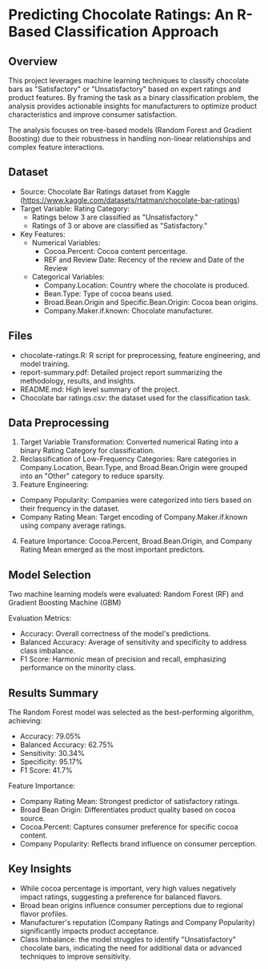 # Predicting Chocolate Ratings: An R-Based Classification Approach

## Overview 
This project leverages machine learning techniques to classify chocolate bars as "Satisfactory" or "Unsatisfactory" based on expert ratings and product features. By framing the task as a binary classification problem, the analysis provides actionable insights for manufacturers to optimize product characteristics and improve consumer satisfaction.

The analysis focuses on tree-based models (Random Forest and Gradient Boosting) due to their robustness in handling non-linear relationships and complex feature interactions.

## Dataset 
- Source: Chocolate Bar Ratings dataset from Kaggle (https://www.kaggle.com/datasets/rtatman/chocolate-bar-ratings)
- Target Variable: Rating Category:
  - Ratings below 3 are classified as "Unsatisfactory."
  - Ratings of 3 or above are classified as "Satisfactory."
- Key Features:
  - Numerical Variables:
    - Cocoa.Percent: Cocoa content percentage.
    - REF and Review Date: Recency of the review and Date of the Review
  - Categorical Variables:
    - Company.Location: Country where the chocolate is produced.
    - Bean.Type: Type of cocoa beans used.
    - Broad.Bean.Origin and Specific.Bean.Origin: Cocoa bean origins.
    - Company.Maker.if.known: Chocolate manufacturer.

## Files

- chocolate-ratings.R: R script for preprocessing, feature engineering, and model training. 
- report-summary.pdf: Detailed project report summarizing the methodology, results, and insights.
- README.md: High level summary of the project.
- Chocolate bar ratings.csv: the dataset used for the classification task. 

## Data Preprocessing
1. Target Variable Transformation: Converted numerical Rating into a binary Rating Category for classification.
2. Reclassification of Low-Frequency Categories: Rare categories in Company.Location, Bean.Type, and Broad.Bean.Origin were grouped into an "Other" category to reduce sparsity.
3. Feature Engineering:
  - Company Popularity: Companies were categorized into tiers based on their frequency in the dataset.
  - Company Rating Mean: Target encoding of Company.Maker.if.known using company average ratings.
4. Feature Importance: Cocoa.Percent, Broad.Bean.Origin, and Company Rating Mean emerged as the most important predictors.

## Model Selection
Two machine learning models were evaluated: Random Forest (RF) and Gradient Boosting Machine (GBM)

Evaluation Metrics:
- Accuracy: Overall correctness of the model's predictions.
- Balanced Accuracy: Average of sensitivity and specificity to address class imbalance.
- F1 Score: Harmonic mean of precision and recall, emphasizing performance on the minority class.

## Results Summary

The Random Forest model was selected as the best-performing algorithm, achieving:
- Accuracy: 79.05%
- Balanced Accuracy: 62.75%
- Sensitivity: 30.34%
- Specificity: 95.17%
- F1 Score: 41.7%

Feature Importance:
- Company Rating Mean: Strongest predictor of satisfactory ratings.
- Broad Bean Origin: Differentiates product quality based on cocoa source.
- Cocoa.Percent: Captures consumer preference for specific cocoa content.
- Company Popularity: Reflects brand influence on consumer perception.

## Key Insights 
- While cocoa percentage is important, very high values negatively impact ratings, suggesting a preference for balanced flavors.
- Broad bean origins influence consumer perceptions due to regional flavor profiles.
- Manufacturer's reputation (Company Ratings and Company Popularity) significantly impacts product acceptance.
- Class Imbalance: the model struggles to identify "Unsatisfactory" chocolate bars, indicating the need for additional data or advanced techniques to improve sensitivity.
